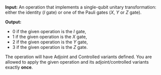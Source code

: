 **Input:** An operation that implements a single-qubit unitary transformation:
either the identity ($I$ gate) or one of the Pauli gates ($X$, $Y$ or $Z$ gate).

**Output:** 
* 0 if the given operation is the $I$ gate,
* 1 if the given operation is the $X$ gate,
* 2 if the given operation is the $Y$ gate,
* 3 if the given operation is the $Z$ gate.

The operation will have Adjoint and Controlled variants defined.
You are allowed to apply the given operation and its adjoint/controlled variants exactly **once**.